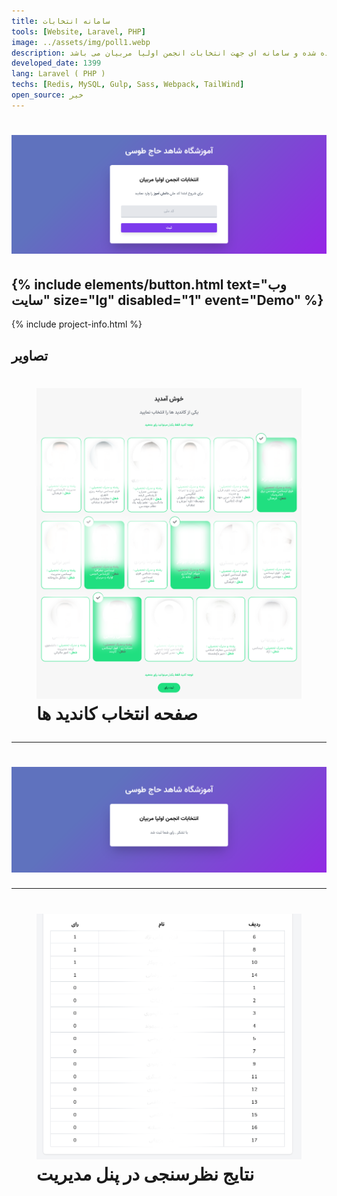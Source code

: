 ```yaml
---
title: سامانه انتخابات
tools: [Website, Laravel, PHP]
image: ../assets/img/poll1.webp
description: این پروژه به سفارش آموزشگاه شاهد حاج طوسی توسعه داده شده و سامانه ای جهت انتخابات انجمن اولیا مربیان می باشد
developed_date: 1399
lang: Laravel ( PHP )
techs: [Redis, MySQL, Gulp, Sass, Webpack, TailWind]
open_source: خیر
---
```


<h1 class="center">
<img src="../assets/img/poll1.webp"/>
</h1>

<h2 class="center">
{% include elements/button.html text="وب سایت" size="lg" disabled="1" event="Demo" %}
</h2>

{% include project-info.html %}

## تصاویر

<h1 class="center">
<figure>
<img src="../assets/img/poll2.webp"/>
<figcaption>صفحه انتخاب کاندید ها</figcaption>
</figure>
</h1>

<hr>

<h1 class="center">
<img src="../assets/img/poll3.webp"/>
</h1>

<hr>

<h1 class="center">
<figure>
<img src="../assets/img/poll4.webp"/>
<figcaption>نتایج نظرسنجی در پنل مدیریت</figcaption>
</figure>
</h1>
